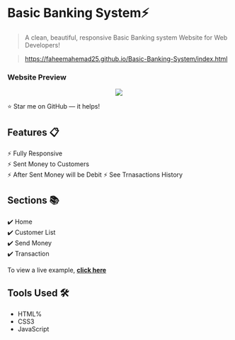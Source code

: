 # Basic Banking System⚡️ 
> A clean, beautiful, responsive Basic Banking system Website for Web Developers!

> https://faheemahemad25.github.io/Basic-Banking-System/index.html



### Website Preview
<p align="center"> 
  <kbd>
    <a href="https://faheemahemad25.github.io" target="_blank"><img src="examples/preview.gif">
  </a>
  </kbd>
</p>

:star: Star me on GitHub — it helps!

## Features 📋
⚡️ Fully Responsive\
⚡️ Sent Money to Customers\
⚡️ After Sent Money will be Debit
⚡️ See Trnasactions History


## Sections 📚
✔️ Home\
✔️ Customer List\
✔️ Send Money \
✔️ Transaction




To view a live example, **[click here](https://faheemahemad25.github.io/Basic-Banking-System/index.html)**

## Tools Used 🛠️
*  HTML%
*   CSS3
*  JavaScript

